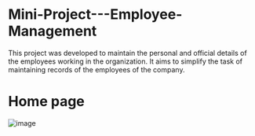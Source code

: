 # Mini-Project---Employee-Management
This project was developed to maintain the personal and official details of the employees working in the organization. It aims to simplify the task of maintaining records of the employees of the company.

# Home page
![image](https://user-images.githubusercontent.com/113686826/221092302-038d4e07-2f50-4623-8cb3-d632d2474dc9.png)
